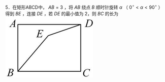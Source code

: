 5．在矩形ABCD中， $A B = 3$ ，将 $A B$ 绕点 $B$ 顺时针旋转 $\alpha$ （ $0 ^ { \circ } < \alpha { < } 9 0 ^ { \circ }$ ）得到 $B E$ ，连接 $D E$ ，若 $D E$ 的最小值为 2，则 $B C$ 的长为
![](<../../qs_image_DB/专题2-3_八种隐圆类最值问题，圆来如此简单（解析版）/9a0c2f053833cd67249bb86706933301a5b2c12fc749e68110a71320db633792.jpg>)
